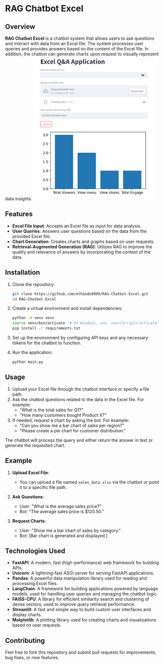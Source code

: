 # RAG Chatbot Excel

## Overview

**RAG Chatbot Excel** is a chatbot system that allows users to ask questions and interact with data from an Excel file. The system processes user queries and provides answers based on the content of the Excel file. In addition, the chatbot can generate charts upon request to visually represent data insights.
![Result](data/result.jpg)
## Features

- **Excel File Input**: Accepts an Excel file as input for data analysis.
- **User Queries**: Answers user questions based on the data from the provided Excel file.
- **Chart Generation**: Creates charts and graphs based on user requests.
- **Retrieval-Augmented Generation (RAG)**: Utilizes RAG to improve the quality and relevance of answers by incorporating the context of the data.

## Installation

1. Clone the repository:

   ```bash
   git clone https://github.com/ethando9999/RAG-Chatbot-Excel.git
   cd RAG-Chatbot-Excel
   ```

2. Create a virtual environment and install dependencies:

   ```bash
   python -m venv venv
   source venv/bin/activate  # On Windows, use `venv\Scripts\activate`
   pip install -r requirements.txt
   ```

3. Set up the environment by configuring API keys and any necessary tokens for the chatbot to function.

4. Run the application:

   ```bash
   python main.py
   ```

## Usage

1. Upload your Excel file through the chatbot interface or specify a file path.
2. Ask the chatbot questions related to the data in the Excel file. For example:
   - "What is the total sales for Q1?"
   - "How many customers bought Product X?"
3. If needed, request a chart by asking the bot. For example:
   - "Can you show me a bar chart of sales per region?"
   - "Please create a pie chart for customer distribution."

The chatbot will process the query and either return the answer in text or generate the requested chart.

## Example

1. **Upload Excel File**:
   - You can upload a file named `sales_data.xlsx` via the chatbot or point it to a specific file path.

2. **Ask Questions**:
   - User: "What is the average sales price?"
   - Bot: "The average sales price is $120.50."

3. **Request Charts**:
   - User: "Show me a bar chart of sales by category."
   - Bot: [Bar chart is generated and displayed.]

## Technologies Used

- **FastAPI**: A modern, fast (high-performance) web framework for building APIs.
- **Uvicorn**: A lightning-fast ASGI server for serving FastAPI applications.
- **Pandas**: A powerful data manipulation library used for reading and processing Excel files.
- **LangChain**: A framework for building applications powered by language models, used for handling user queries and managing the chatbot logic.
- **FAISS-CPU**: A library for efficient similarity search and clustering of dense vectors, used to improve query retrieval performance.
- **Streamlit**: A fast and simple way to build custom user interfaces and display charts.
- **Matplotlib**: A plotting library used for creating charts and visualizations based on user requests.

## Contributing

Feel free to fork this repository and submit pull requests for improvements, bug fixes, or new features.



